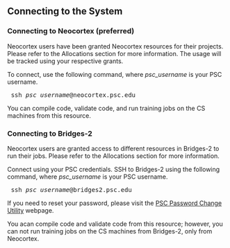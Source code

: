 ## Connecting to the System
### Connecting to Neocortex (preferred)

Neocortex users have been granted Neocortex resources for their projects. Please refer to the Allocations section for more information.
The usage will be tracked using your respective grants.

To connect, use the following command, where *psc_username* is your PSC username.

<pre> ssh <i>psc_username</i>@neocortex.psc.edu</pre>

You can compile code, validate code, and run training jobs on the CS machines from this resource.

### Connecting to Bridges-2

Neocortex users are granted access to different resources in Bridges-2 to run their jobs. Please refer to the Allocations section for more information.

Connect using your PSC credentials. SSH to Bridges-2 using the following command, where *psc_username* is your PSC username.
<pre> ssh <i>psc_username</i>@bridges2.psc.edu</pre>

If you need to reset your password, please visit the [PSC Password Change Utility](https://apr.psc.edu) webpage.

You acan compile code and validate code from this resource; however, you can not run training jobs on the CS machines from Bridges-2, only from Neocortex.

